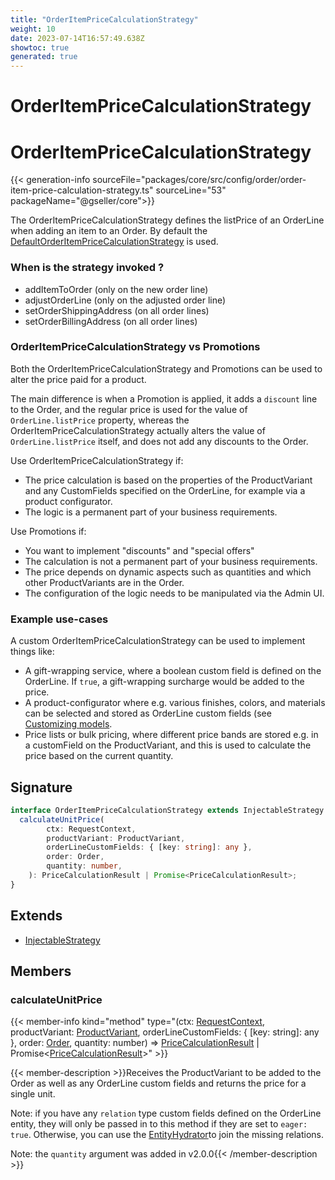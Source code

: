 ```yaml
---
title: "OrderItemPriceCalculationStrategy"
weight: 10
date: 2023-07-14T16:57:49.638Z
showtoc: true
generated: true
---
```

<!-- This file was generated from the Vendure source. Do not modify. Instead, re-run the "docs:build" script -->

# OrderItemPriceCalculationStrategy
<div class="symbol">


# OrderItemPriceCalculationStrategy

{{< generation-info sourceFile="packages/core/src/config/order/order-item-price-calculation-strategy.ts" sourceLine="53" packageName="@gseller/core">}}

The OrderItemPriceCalculationStrategy defines the listPrice of an OrderLine when adding an item to an Order. By default the
<a href='/typescript-api/orders/default-order-item-price-calculation-strategy#defaultorderitempricecalculationstrategy'>DefaultOrderItemPriceCalculationStrategy</a> is used.

### When is the strategy invoked ?
* addItemToOrder (only on the new order line)
* adjustOrderLine  (only on the adjusted order line)
* setOrderShippingAddress (on all order lines)
* setOrderBillingAddress (on all order lines)

### OrderItemPriceCalculationStrategy vs Promotions
Both the OrderItemPriceCalculationStrategy and Promotions can be used to alter the price paid for a product.

The main difference is when a Promotion is applied, it adds a `discount` line to the Order, and the regular
price is used for the value of `OrderLine.listPrice` property, whereas
the OrderItemPriceCalculationStrategy actually alters the value of `OrderLine.listPrice` itself, and does not
add any discounts to the Order.

Use OrderItemPriceCalculationStrategy if:

* The price calculation is based on the properties of the ProductVariant and any CustomFields
  specified on the OrderLine, for example via a product configurator.
* The logic is a permanent part of your business requirements.

Use Promotions if:

* You want to implement "discounts" and "special offers"
* The calculation is not a permanent part of your business requirements.
* The price depends on dynamic aspects such as quantities and which other
  ProductVariants are in the Order.
* The configuration of the logic needs to be manipulated via the Admin UI.

### Example use-cases

A custom OrderItemPriceCalculationStrategy can be used to implement things like:

* A gift-wrapping service, where a boolean custom field is defined on the OrderLine. If `true`,
  a gift-wrapping surcharge would be added to the price.
* A product-configurator where e.g. various finishes, colors, and materials can be selected and stored
  as OrderLine custom fields (see [Customizing models](/docs/developer-guide/customizing-models/#configurable-order-products).
* Price lists or bulk pricing, where different price bands are stored e.g. in a customField on the ProductVariant, and this
  is used to calculate the price based on the current quantity.

## Signature

```TypeScript
interface OrderItemPriceCalculationStrategy extends InjectableStrategy {
  calculateUnitPrice(
        ctx: RequestContext,
        productVariant: ProductVariant,
        orderLineCustomFields: { [key: string]: any },
        order: Order,
        quantity: number,
    ): PriceCalculationResult | Promise<PriceCalculationResult>;
}
```
## Extends

 * <a href='/typescript-api/common/injectable-strategy#injectablestrategy'>InjectableStrategy</a>


## Members

### calculateUnitPrice

{{< member-info kind="method" type="(ctx: <a href='/typescript-api/request/request-context#requestcontext'>RequestContext</a>, productVariant: <a href='/typescript-api/entities/product-variant#productvariant'>ProductVariant</a>, orderLineCustomFields: { [key: string]: any }, order: <a href='/typescript-api/entities/order#order'>Order</a>, quantity: number) => <a href='/typescript-api/common/price-calculation-result#pricecalculationresult'>PriceCalculationResult</a> | Promise&#60;<a href='/typescript-api/common/price-calculation-result#pricecalculationresult'>PriceCalculationResult</a>&#62;"  >}}

{{< member-description >}}Receives the ProductVariant to be added to the Order as well as any OrderLine custom fields and returns
the price for a single unit.

Note: if you have any `relation` type custom fields defined on the OrderLine entity, they will only be
passed in to this method if they are set to `eager: true`. Otherwise, you can use the <a href='/typescript-api/data-access/entity-hydrator#entityhydrator'>EntityHydrator</a>to join the missing relations.

Note: the `quantity` argument was added in v2.0.0{{< /member-description >}}


</div>
